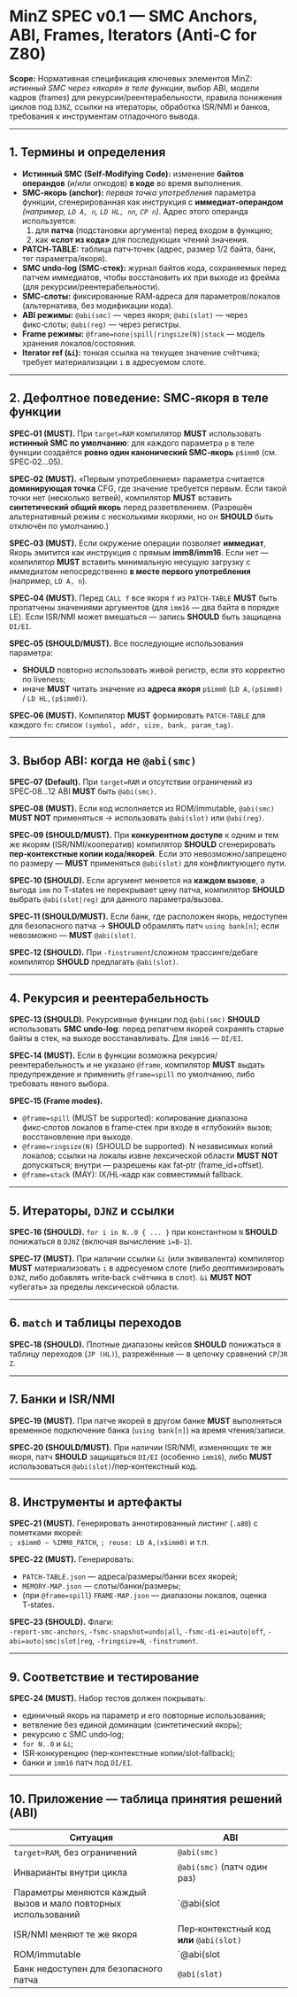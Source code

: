 # MinZ SPEC v0.1 — SMC Anchors, ABI, Frames, Iterators (Anti‑C for Z80)

**Scope:** Нормативная спецификация ключевых элементов MinZ: *истинный SMC через «якоря» в теле функции*, выбор ABI, модели кадров (frames) для рекурсии/реентерабельности, правила понижения циклов под `DJNZ`, ссылки на итераторы, обработка ISR/NMI и банков, требования к инструментам отладочного вывода.

---

## 1. Термины и определения

- **Истинный SMC (Self‑Modifying Code):** изменение **байтов операндов** (и/или опкодов) **в коде** во время выполнения.
- **SMC‑якорь (anchor):** *первая точка употребления* параметра функции, сгенерированная как инструкция с **иммедиат‑операндом** *(например, `LD A, n`, `LD HL, nn`, `CP n`)*. Адрес этого операнда используется:
  1) для **патча** (подстановки аргумента) перед входом в функцию;
  2) как **«слот из кода»** для последующих чтений значения.
- **PATCH‑TABLE:** таблица патч‑точек (адрес, размер 1/2 байта, банк, тег параметра/якоря).
- **SMC undo‑log (SMC‑стек):** журнал байтов кода, сохраняемых перед патчем иммедиатов, чтобы восстановить их при выходе из фрейма (для рекурсии/реентерабельности).
- **SMC‑слоты:** фиксированные RAM‑адреса для параметров/локалов (альтернатива, без модификации кода).
- **ABI режимы:** `@abi(smc)` — через якоря; `@abi(slot)` — через фикс‑слоты; `@abi(reg)` — через регистры.
- **Frame режимы:** `@frame=none|spill|ringsize(N)|stack` — модель хранения локалов/состояния.
- **Iterator ref (`&i`):** тонкая ссылка на текущее значение счётчика; требует материализации `i` в адресуемом слоте.

---

## 2. Дефолтное поведение: SMC‑якоря в теле функции

**SPEC‑01 (MUST).** При `target=RAM` компилятор **MUST** использовать **истинный SMC по умолчанию**: для каждого параметра `p` в теле функции создаётся **ровно один канонический SMC‑якорь** `p$imm0` (см. SPEC‑02…05).

**SPEC‑02 (MUST).** «Первым употреблением» параметра считается **доминирующая точка** CFG, где значение требуется первым. Если такой точки нет (несколько ветвей), компилятор **MUST** вставить **синтетический общий якорь** перед разветвлением. (Разрешён альтернативный режим с несколькими якорями, но он **SHOULD** быть отключён по умолчанию.)

**SPEC‑03 (MUST).** Если окружение операции позволяет **иммедиат**, Якорь эмитится как инструкция с прямым **imm8/imm16**. Если нет — компилятор **MUST** вставить минимальную несущую загрузку с иммедиатом непосредственно **в месте первого употребления** (например, `LD A, n`).

**SPEC‑04 (MUST).** Перед `CALL f` все якоря `f` из `PATCH‑TABLE` **MUST** быть пропатчены значениями аргументов (для `imm16` — два байта в порядке LE). Если ISR/NMI может вмешаться — запись **SHOULD** быть защищена `DI/EI`.

**SPEC‑05 (SHOULD/MUST).** Все последующие использования параметра:
- **SHOULD** повторно использовать живой регистр, если это корректно по liveness;
- иначе **MUST** читать значение из **адреса якоря** `p$imm0` (`LD A,(p$imm0)` / `LD HL,(p$imm0)`).

**SPEC‑06 (MUST).** Компилятор **MUST** формировать `PATCH‑TABLE` для каждого `fn`: список `(symbol, addr, size, bank, param_tag)`.

---

## 3. Выбор ABI: когда не `@abi(smc)`

**SPEC‑07 (Default).** При `target=RAM` и отсутствии ограничений из SPEC‑08…12 ABI **MUST** быть `@abi(smc)`.

**SPEC‑08 (MUST).** Если код исполняется из ROM/immutable, `@abi(smc)` **MUST NOT** применяться → использовать `@abi(slot)` или `@abi(reg)`.

**SPEC‑09 (SHOULD/MUST).** При **конкурентном доступе** к одним и тем же якорям (ISR/NMI/кооператив) компилятор **SHOULD** сгенерировать **пер‑контекстные копии кода/якорей**. Если это невозможно/запрещено по размеру — **MUST** применяться `@abi(slot)` для конфликтующего пути.

**SPEC‑10 (SHOULD).** Если аргумент меняется на **каждом вызове**, а выгода `imm` по T‑states не перекрывает цену патча, компилятор **SHOULD** выбрать `@abi(slot|reg)` для данного параметра/вызова.

**SPEC‑11 (SHOULD/MUST).** Если банк, где расположен якорь, недоступен для безопасного патча → **SHOULD** обрамлять патч `using bank[n]`; если невозможно — **MUST** `@abi(slot)`.

**SPEC‑12 (SHOULD).** При `-finstrument`/сложном трассинге/дебаге компилятор **SHOULD** предлагать `@abi(slot)`.

---

## 4. Рекурсия и реентерабельность

**SPEC‑13 (SHOULD).** Рекурсивные функции под `@abi(smc)` **SHOULD** использовать **SMC undo‑log**: перед репатчем якорей сохранять старые байты в стек, на выходе восстанавливать. Для `imm16` — `DI/EI`.

**SPEC‑14 (MUST).** Если в функции возможна рекурсия/реентерабельность и не указано `@frame`, компилятор **MUST** выдать предупреждение и применить `@frame=spill` по умолчанию, либо требовать явного выбора.

**SPEC‑15 (Frame modes).**
- `@frame=spill` (MUST be supported): копирование диапазона фикс‑слотов локалов в frame‑стек при входе в «глубокий» вызов; восстановление при выходе.
- `@frame=ringsize(N)` (SHOULD be supported): N независимых копий локалов; ссылки на локалы извне лексической области **MUST NOT** допускаться; внутри — разрешены как fat‑ptr (frame_id+offset).
- `@frame=stack` (MAY): IX/HL‑кадр как совместимый fallback.

---

## 5. Итераторы, `DJNZ` и ссылки

**SPEC‑16 (SHOULD).** `for i in N..0 { ... }` при константном `N` **SHOULD** понижаться в `DJNZ` (включая вычисление `i=B-1`).

**SPEC‑17 (MUST).** При наличии ссылки `&i` (или эквивалента) компилятор **MUST** материализовать `i` в адресуемом слоте (либо деоптимизировать `DJNZ`, либо добавлять write‑back счётчика в слот). `&i` **MUST NOT** «убегать» за пределы лексической области.

---

## 6. `match` и таблицы переходов

**SPEC‑18 (SHOULD).** Плотные диапазоны кейсов **SHOULD** понижаться в таблицу переходов (`JP (HL)`), разрежённые — в цепочку сравнений `CP`/`JR Z`.

---

## 7. Банки и ISR/NMI

**SPEC‑19 (MUST).** При патче якорей в другом банке **MUST** выполняться временное подключение банка (`using bank[n]`) на время чтения/записи.

**SPEC‑20 (SHOULD/MUST).** При наличии ISR/NMI, изменяющих те же якоря, патч **SHOULD** защищаться `DI/EI` (особенно `imm16`), либо **MUST** использоваться `@abi(slot)`/пер‑контекстный код.

---

## 8. Инструменты и артефакты

**SPEC‑21 (MUST).** Генерировать аннотированный листинг (`.a80`) с пометками якорей:  
`; x$imm0 — %IMM8_PATCH`, `; reuse: LD A,(x$imm0)` и т.п.

**SPEC‑22 (MUST).** Генерировать:
- `PATCH‑TABLE.json` — адреса/размеры/банки всех якорей;
- `MEMORY‑MAP.json` — слоты/банки/размеры;
- (при `@frame=spill`) `FRAME‑MAP.json` — диапазоны локалов, оценка T‑states.

**SPEC‑23 (SHOULD).** Флаги:  
`-report-smc-anchors`, `-fsmc-snapshot=undo|all`, `-fsmc-di-ei=auto|off`, `-abi=auto|smc|slot|reg`, `-fringsize=N`, `-finstrument`.

---

## 9. Соответствие и тестирование

**SPEC‑24 (MUST).** Набор тестов должен покрывать:  
- единичный якорь на параметр и его повторные использования;  
- ветвление без единой доминации (синтетический якорь);  
- рекурсию с SMC undo‑log;  
- `for N..0` и `&i`;  
- ISR‑конкуренцию (пер‑контекстные копии/slot‑fallback);  
- банки и `imm16` патч под `DI/EI`.

---

## 10. Приложение — таблица принятия решений (ABI)

| Ситуация | ABI |
|---|---|
| `target=RAM`, без ограничений | `@abi(smc)` |
| Инварианты внутри цикла | `@abi(smc)` (патч один раз) |
| Параметры меняются каждый вызов и мало повторных использований | `@abi(slot|reg)` |
| ISR/NMI меняют те же якоря | Пер‑контекстный код **или** `@abi(slot)` |
| ROM/immutable | `@abi(slot|reg)` |
| Банк недоступен для безопасного патча | `@abi(slot)` |

